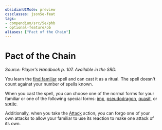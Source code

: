 ```yaml
---
obsidianUIMode: preview
cssclasses: json5e-feat
tags:
- compendium/src/5e/phb
- optional-feature/pb
aliases: ["Pact of the Chain"]
---
```

# Pact of the Chain
*Source: Player's Handbook p. 107. Available in the SRD.*  

You learn the [find familiar](/Systems/5e/spells/find-familiar.md) spell and can cast it as a ritual. The spell doesn't count against your number of spells known.

When you cast the spell, you can choose one of the normal forms for your familiar or one of the following special forms: [imp](/Systems/5e/bestiary/fiend/imp.md), [pseudodragon](/Systems/5e/bestiary/dragon/pseudodragon.md), [quasit](/Systems/5e/bestiary/fiend/quasit.md), or [sprite](/Systems/5e/bestiary/fey/sprite.md).

Additionally, when you take the [Attack](/Systems/5e/rules/actions.md#Attack) action, you can forgo one of your own attacks to allow your familiar to use its reaction to make one attack of its own.